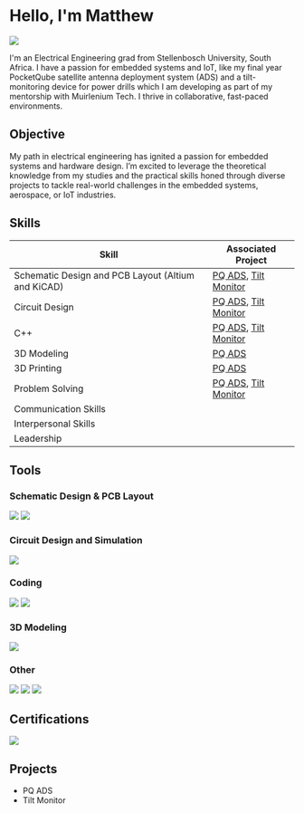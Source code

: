 # Hello, I'm Matthew 
<a href="www.linkedin.com/in/matthew-scott-henderson"><img src="https://img.shields.io/badge/-LinkedIn-0072b1?&style=for-the-badge&logo=linkedin&logoColor=white" /></a>

I'm an Electrical Engineering grad from Stellenbosch University, South Africa. I have a passion for embedded systems and IoT, like my final year PocketQube satellite antenna deployment system (ADS) and a tilt-monitoring device for power drills which I am developing as part of my mentorship with Muirlenium Tech. I thrive in collaborative, fast-paced environments. 

## Objective

My path in electrical engineering has ignited a passion for embedded systems and hardware design. I’m excited to leverage the theoretical knowledge from my studies and the practical skills honed through diverse projects to tackle real-world challenges in the embedded systems, aerospace, or IoT industries.

## Skills

| Skill                                              | Associated Project         |
|----------------------------------------------------|----------------------------|
| Schematic Design and PCB Layout (Altium and KiCAD) | <a href="https://google.com">PQ ADS</a>, <a href="https://google.com">Tilt Monitor</a>|
| Circuit Design                                     | <a href="https://google.com">PQ ADS</a>, <a href="https://google.com">Tilt Monitor</a>|
| C++                                                | <a href="https://google.com">PQ ADS</a>, <a href="https://google.com">Tilt Monitor</a>|
| 3D Modeling                                        | <a href="https://google.com">PQ ADS</a>|
| 3D Printing                                        | <a href="https://google.com">PQ ADS</a>|
| Problem Solving                                    | <a href="https://google.com">PQ ADS</a>, <a href="https://google.com">Tilt Monitor</a>|
| Communication Skills                               |                    |
| Interpersonal Skills                               |                    |
| Leadership                                         |                    |


## Tools

### Schematic Design & PCB Layout
<div>
    <img src="https://img.shields.io/badge/-Altium-A5915F?style=for-the-badge&logo=altiumdesigner&logoColor=white" />
    <img src="https://img.shields.io/badge/-KiCAD-2C4B9B?style=for-the-badge&logo=kicad&logoColor=white" />
</div>

### Circuit Design and Simulation
<div>
    <img src="https://img.shields.io/badge/-LTSpice-800000?style=for-the-badge" />
</div>

### Coding
<div>
    <img src="https://img.shields.io/badge/-STM32CubeIDE-004482?style=for-the-badge&logo=stmicroelectronics&logoColor=white" />
    <img src="https://img.shields.io/badge/-CodeBlocks-00599C?style=for-the-badge&logo=cplusplus&logoColor=white" />
</div>

### 3D Modeling
<div>
    <img src="https://img.shields.io/badge/-OnShape-FE4E00?style=for-the-badge" />
</div>

### Other
<div>
    <img src="https://img.shields.io/badge/-Canva-00C4CC?style=for-the-badge&logo=canva&logoColor=white" />
    <img src="https://img.shields.io/badge/-Word-2B579A?style=for-the-badge&logo=microsoftword&logoColor=white" />
    <img src="https://img.shields.io/badge/-Excel-217346?style=for-the-badge&logo=microsoftexcel&logoColor=white" />
</div>

## Certifications
<div>
<img src="https://img.shields.io/badge/-B.Eng%20E%26E%20Stellenbosch-8B1C3C?style=for-the-badge&logo=graduation-cap&logoColor=white" />
</div>

## Projects
- PQ ADS
- Tilt Monitor
